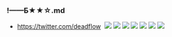 ### !——Б★★☆.md
- https://twitter.com/deadflow
![]()
![](https://pbs.twimg.com/media/EFGGIA-UcAANUzL?format=jpg&name=4096x4096)
![](https://pbs.twimg.com/media/EFGF58_UwAI0T_Z?format=jpg&name=4096x4096)
![](https://pbs.twimg.com/media/EFGF59TVUAAZy8F?format=jpg&name=4096x4096)
![](https://pbs.twimg.com/media/EFGF59QU4AAPd5m?format=jpg&name=4096x4096)
![](https://pbs.twimg.com/media/EFGF59VVAAAPRlO?format=jpg&name=4096x4096)
![](https://pbs.twimg.com/media/EER2gbQUwAIYdcf?format=jpg&name=4096x4096)
![](https://pbs.twimg.com/media/EER2gbeUYAAnoJu?format=jpg&name=4096x4096)
